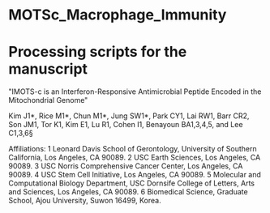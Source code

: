 # MOTSc_Macrophage_Immunity

# Processing scripts for the manuscript 
"IMOTS-c is an Interferon-Responsive Antimicrobial Peptide Encoded in the Mitochondrial Genome"

Kim J1*, Rice M1*, Chun M1*, Jung SW1*, Park CY1, Lai RW1, Barr CR2, Son JM1, Tor K1, Kim E1, Lu R1, Cohen I1, Benayoun BA1,3,4,5, and Lee C1,3,6§

Affiliations:
1 Leonard Davis School of Gerontology, University of Southern California, Los Angeles, CA 90089.
2 USC Earth Sciences, Los Angeles, CA 90089.
3 USC Norris Comprehensive Cancer Center, Los Angeles, CA 90089.
4 USC Stem Cell Initiative, Los Angeles, CA 90089.
5 Molecular and Computational Biology Department, USC Dornsife College of Letters, Arts and Sciences, Los Angeles, CA 90089.
6 Biomedical Science, Graduate School, Ajou University, Suwon 16499, Korea.
